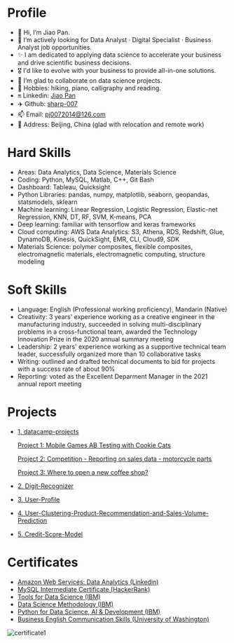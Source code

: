 # Profile
- 👋 Hi, I’m Jiao Pan.
- 🌱 I’m actively looking for Data Analyst · Digital Specialist · Business Analyst job opportunities. 
- ✨ I am dedicated to applying data science to accelerate your business and drive scientific business decisions. 
- 🎖️ I'd like to evolve with your business to provide all-in-one solutions.
- 💞️ I’m glad to collaborate on data science projects.
- 👀 Hobbies: hiking, piano, calligraphy and reading.
- 🔛 Linkedin: [Jiao Pan](https://www.linkedin.com/in/jiao-pan-549596138/)
- ✈️ Github: [sharp-007](https://github.com/sharp-007)
- 📫 Email: pj0072014@126.com  
- 📢 Address: Beijing, China (glad with relocation and remote work)

# Hard Skills
- Areas: Data Analytics, Data Science, Materials Science
- Coding: Python, MySQL, Matlab, C++, Git Bash
- Dashboard: Tableau, Quicksight
- Python Libraries: pandas, numpy, matplotlib, seaborn, geopandas, statsmodels, sklearn
- Machine learning: Linear Regression, Logistic Regression, Elastic-net Regression, KNN, DT, RF, SVM, K-means, PCA
- Deep learning: familiar with tensorflow and keras frameworks
- Cloud computing: AWS Data Analytics: S3, Athena, RDS, Redshift, Glue, DynamoDB, Kinesis, QuickSight, EMR, CLI, Cloud9, SDK 
- Materials Science: polymer composites, flexible composites, electromagnetic materials, electromagnetic computing, structure modeling

# Soft Skills
- Language: English (Professional working proficiency), Mandarin (Native)
- Creativity: 3 years' experience working as a creative engineer in the manufacturing industry, succeeded in solving multi-disciplinary problems in a cross-functional team, awarded the Technology Innovation Prize in the 2020 annual summary meeting
- Leadership: 2 years' experience working as a supportive technical team leader, successfully organized more than 10 collaborative tasks
- Writing: outlined and drafted technical documents to bid for projects with a success rate of about 90% 
- Reporting: voted as the Excellent Deparment Manager in the 2021 annual report meeting

# Projects
- [1. datacamp-projects](https://github.com/sharp-007/datacamp-projects)

  [Project 1: Mobile Games AB Testing with Cookie Cats](https://github.com/sharp-007/datacamp-projects/blob/main/Mobile%20Games%20AB%20Testing%20with%20Cookie%20Cats/AB%20Testing%20with%20Cookie%20Cats/notebook.ipynb)

  [Project 2: Competition - Reporting on sales data - motorcycle parts](https://github.com/sharp-007/datacamp-projects/blob/main/Competition%20-%20Reporting%20on%20sales%20data%20-%20motorcycle%20parts/notebook.ipynb)

  [Project 3: Where to open a new coffee shop?](https://github.com/sharp-007/datacamp-projects/blob/main/Where%20to%20open%20a%20new%20coffee%20shop/Where%20to%20open%20a%20new%20coffee%20shop.ipynb)

- [2. Digit-Recognizer](https://github.com/sharp-007/Digit-Recognizer)
- [3. User-Profile](https://github.com/sharp-007/User-Profile)
- [4. User-Clustering-Product-Recommendation-and-Sales-Volume-Prediction](https://github.com/sharp-007/User-Clustering-Product-Recommendation-and-Sales-Volume-Prediction)
- [5. Credit-Score-Model](https://github.com/sharp-007/Credit-Score-Model)

# Certificates
- [Amazon Web Services: Data Analytics (Linkedin)](https://www.linkedin.com/learning/certificates/7d2b2b5065e18726dae74d5d1c94d7bb28f48b48df206a78a6b9d233f000be8a)
- [MySQL Intermediate Certificate (HackerRank)](https://www.hackerrank.com/certificates/5a483dd934b9) 
- [Tools for Data Science (IBM)](https://www.coursera.org/account/accomplishments/verify/666GHVQ24W8R)
- [Data Science Methodology (IBM)](https://www.coursera.org/account/accomplishments/verify/BZ9PY9WFMTMK)
- [Python for Data Science, AI & Development (IBM)](https://www.coursera.org/account/accomplishments/verify/K5E5ST5SYFCW)
- [Business English Communication Skills (University of Washington)](https://www.coursera.org/account/accomplishments/specialization/VA23KNUCMFJU)

![certificate1](https://user-images.githubusercontent.com/61656049/196372881-7c5d5fcd-1b58-45fd-b7a4-d53f45091cc4.jpg)




<!---
sharp-007/sharp-007 is a ✨ special ✨ repository because its `README.md` (this file) appears on your GitHub profile.
You can click the Preview link to take a look at your changes.
--->
